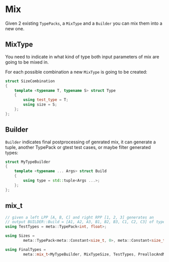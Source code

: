 # Mix

Given 2 existing `TypePacks`, a `MixType` and a `Builder` you can mix them into a new one.

## MixType

You need to indicate in what kind of type both input parameters of mix are going to be mixed in.

For each possible combination a new `MixType` is going to be created:

```c++
struct SizeCombination
{
    template <typename T, typename S> struct Type
    {
        using test_type = T;
        using size = S;
    };
};
```

## Builder

`Builder` indicates final postprocessing of genrated mix, it can generate a tuple, another TypePack or gtest test cases, or maybe filter generated types:

```c++
struct MyTypeBuilder
{
    template <typename ... Args> struct Build
    {
        using type = std::tuple<Args ...>;
    };
};
```

## mix_t

```c++
// given a left LPP [A, B, C] and right RPP [1, 2, 3] generates an
// output BUILDER::Build = [A1, A2, A3, B1, B2, B3, C1, C2, C3] of types OT.
using TestTypes = meta::TypePack<int, float>;

using Sizes =
        meta::TypePack<meta::Constant<size_t, 0>, meta::Constant<size_t, 1>>;

using FinalTypes =
        meta::mix_t<MyTypeBuilder, MixTypeSize, TestTypes, PreallocAndMaxSizes>;
```